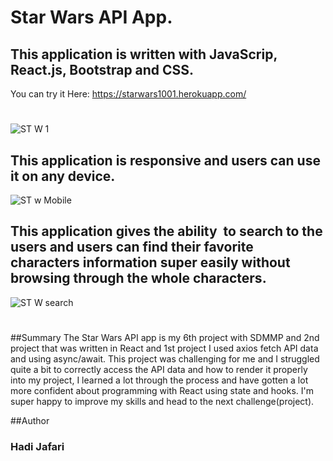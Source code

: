 # Star Wars API App.

## This application is written with JavaScrip, React.js, Bootstrap and CSS.

You can try it Here: https://starwars1001.herokuapp.com/

#
![ST W 1](https://user-images.githubusercontent.com/62669085/197240451-28ad3316-39bb-4006-baed-00f4af8354db.jpg)

## This application is responsive and users can use it on any device.

![ST w Mobile](https://user-images.githubusercontent.com/62669085/197240836-5aca220d-5b52-472e-8867-6a77beecb4a0.jpg)

## This application gives the ability  to search to the users and users can find their favorite characters information super easily without browsing through the whole characters.

![ST W search](https://user-images.githubusercontent.com/62669085/197241075-faecc990-cb3b-4bd8-bb8c-42e71a570874.jpg)

#

##Summary
The Star Wars API app is my 6th project with SDMMP and 2nd project that was written in React and 1st project I used axios  fetch API data and using async/await. This project was challenging for me and  I struggled quite a bit to correctly access the API data and how to render it properly into my project, I learned a lot through the process and have gotten a lot more confident about programming with React using state and hooks. I'm super happy to improve my skills and head to the next challenge(project).

##Author
### Hadi Jafari 
